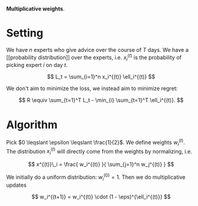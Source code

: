 **Multiplicative weights**. 

# Setting

We have $n$ experts who give advice over the course of $T$ days. We have a [[probability distribution]] over the experts, i.e. $x^{(t)}_i$ is the probability of picking expert $i$ on day $t$. 

$$
L_t = \sum_{i=1}^n x_i^{(t)} \ell_i^{(t)}
$$

We don't aim to minimize the loss, we instead aim to minimize regret:

$$
R \equiv \sum_{t=1}^T L_t - \min_{i} \sum_{t=1}^T \ell_i^{(t)}.
$$


# Algorithm

Pick $0 \leqslant \epsilon \leqslant \frac{1}{2}$. We define weights $w_i^{(t)}$. The distribution $x^{(t)}_i$ will directly come from the weights by normalizing, i.e.

$$
x^{(t)}\_i = \frac{ w_i^{(t)} }{ \sum_{j=1}^n w_j^{(t)} }
$$

We initially do a uniform distribution: $w_i^{(0)} = 1$. Then we do multiplicative updates

$$
w_i^{(t+1)} = w_i^{(t)} \cdot (1 - \eps)^{\ell_i^{(t)}}
$$